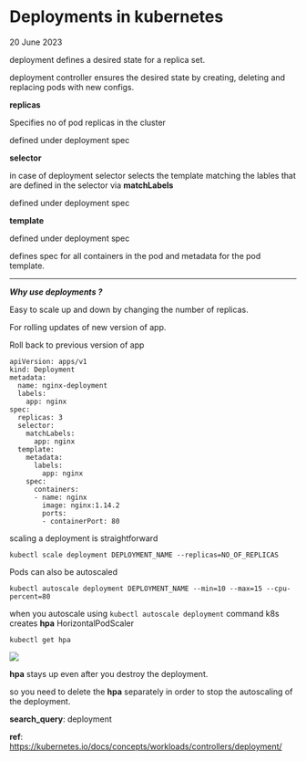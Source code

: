 # Deployments in kubernetes
20 June 2023

deployment defines a desired state for a replica set.

deployment controller ensures the desired state by creating, deleting and replacing pods with new configs.



**replicas**

Specifies no of pod replicas in the cluster

defined under deployment spec

**selector**

in case of deployment selector selects the template matching the lables that are defined in the selector via **matchLabels**

defined under deployment spec

**template**

defined under deployment spec

defines spec for all containers in the pod and metadata for the pod template.



---

***Why use deployments ?***

Easy to scale up and down by changing the number of replicas.

For rolling updates of new version of app.

Roll back to previous version of app

```
apiVersion: apps/v1
kind: Deployment
metadata:
  name: nginx-deployment
  labels:
    app: nginx
spec:
  replicas: 3
  selector:
    matchLabels:
      app: nginx
  template:
    metadata:
      labels:
        app: nginx
    spec:
      containers:
      - name: nginx
        image: nginx:1.14.2
        ports:
        - containerPort: 80

```

scaling a deployment is straightforward 

```kubectl scale deployment DEPLOYMENT_NAME --replicas=NO_OF_REPLICAS```


Pods can also be autoscaled

```kubectl autoscale deployment DEPLOYMENT_NAME --min=10 --max=15 --cpu-percent=80```

when you autoscale using ```kubectl autoscale deployment``` command k8s creates **hpa** HorizontalPodScaler

```kubectl get hpa```

![](../images/k8s-1.20/hpa.png)


**hpa** stays up even after you destroy the deployment.

so you need to delete the **hpa** separately in order to stop the autoscaling of the deployment.

**search_query**: deployment

**ref**: https://kubernetes.io/docs/concepts/workloads/controllers/deployment/
